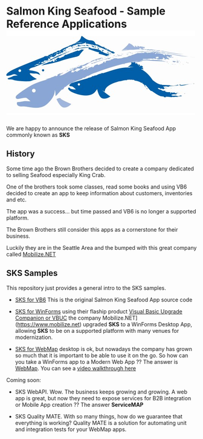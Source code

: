 # Salmon King Seafood - Sample Reference Applications  ![logo](https://raw.githubusercontent.com/MobilizeNet/SKS/master/logosks.jpg)


We are happy to announce the release of Salmon King Seafood App commonly known as **SKS** 

## History


Some time ago the Brown Brothers decided to create a company dedicated to selling Seafood especially King Crab.

One of the brothers took some classes, read some books and using VB6 decided to create an app to keep information about customers, inventories and etc.

The app was a success... but time passed and VB6 is no longer a supported platform.

The Brown Brothers still consider this apps as a cornerstone for their business.

Luckily they are in the Seattle Area and the bumped with this great company called [Mobilize.NET](https://www.mobilize.net)

## SKS Samples

This repository just provides a general intro to the SKS samples.

- [SKS for VB6](https://github.com/MobilizeNet/SKSVB6) This is the original Salmon King Seafood App source code

- [SKS for WinForms](https://github.com/MobilizeNet/SKSWinForms) using their flaship product [Visual Basic Upgrade Companion or VBUC](https://www.mobilize.net/visual-basic-upgrade-companion) the company Mobilize.NET](https://www.mobilize.net) upgraded **SKS** to a WinForms Desktop App, allowing **SKS** to be on a supported platform with many venues for modernization.

- [SKS for WebMap](https://github.com/MobilizeNet/SKSWebMap) desktop is ok, but nowadays the company has grown so much that it is important to be able to use it on the go. So how can you take a WinForms app to a Modern Web App ?? The answer is [WebMap](https://www.mobilize.net/webmap). You can see a [video walkthrough here](https://mobilize.wistia.com/medias/qblm338uvu)

Coming soon:

- SKS WebAPI. Wow. The business keeps growing and growing. A web app is great, but now they need to expose services for B2B integration or Mobile App creation ?? The answer **ServiceMAP**

- SKS Quality MATE. With so many things, how do we guarantee that everything is working? Quality MATE is a solution for automating unit and integration tests for your WebMap apps.









